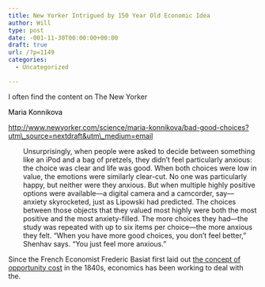 ```yaml
---
title: New Yorker Intrigued by 150 Year Old Economic Idea
author: Will
type: post
date: -001-11-30T00:00:00+00:00
draft: true
url: /?p=1149
categories:
  - Uncategorized

---
```

I often find the content on The New Yorker

<span style="color: #000000;">Maria Konnikova</span>

http://www.newyorker.com/science/maria-konnikova/bad-good-choices?utm\_source=nextdraft&utm\_medium=email

<p style="padding-left: 30px;">
  Unsurprisingly, when people were asked to decide between something like an iPod and a bag of pretzels, they didn’t feel particularly anxious: the choice was clear and life was good. When both choices were low in value, the emotions were similarly clear-cut. No one was particularly happy, but neither were they anxious. But when multiple highly positive options were available—a digital camera and a camcorder, say—anxiety skyrocketed, just as Lipowski had predicted. The choices between those objects that they valued most highly were both the most positive and the most anxiety-filled. The more choices they had—the study was repeated with up to six items per choice—the more anxious they felt. “When you have more good choices, you don’t feel better,” Shenhav says. “You just feel more anxious.”
</p>

Since the French Economist Frederic Basiat first laid out [the concept of opportunity cost][1] in the 1840s, economics has been working to deal with the.

 [1]: http://www.econlib.org/library/Bastiat/basEss1.html